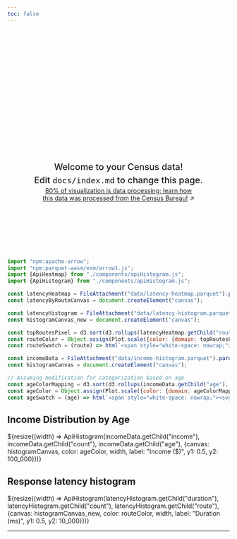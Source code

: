 ```yaml
---
toc: false
---
```


<style>

.hero {
  display: flex;
  flex-direction: column;
  align-items: center;
  font-family: var(--sans-serif);
  margin: 4rem 0 8rem;
  text-wrap: balance;
  text-align: center;
}

.hero h1 {
  margin: 2rem 0;
  max-width: none;
  font-size: 14vw;
  font-weight: 900;
  line-height: 1;
  background: linear-gradient(30deg, var(--theme-foreground-focus), currentColor);
  -webkit-background-clip: text;
  -webkit-text-fill-color: transparent;
  background-clip: text;
}

.hero h2 {
  margin: 0;
  max-width: 34em;
  font-size: 20px;
  font-style: initial;
  font-weight: 500;
  line-height: 1.5;
  color: var(--theme-foreground-muted);
}

@media (min-width: 640px) {
  .hero h1 {
    font-size: 90px;
  }
}

</style>

<div class="hero">
  <h1>Hello, America</h1>
  <h2>Welcome to your Census data! Edit&nbsp;<code style="font-size: 90%;">docs/index.md</code> to change this page.</h2>
  <a href="https://github.com/jaanli/exploring_american_community_survey_data/" target="_blank">80% of visualization is data processing; learn how this data was processed from the Census Bureau!<span style="display: inline-block; margin-left: 0.25rem;">↗︎</span></a>
</div>


```js
import "npm:apache-arrow";
import "npm:parquet-wasm/esm/arrow1.js";
import {ApiHeatmap} from "./components/apiHistogram.js";
import {ApiHistogram} from "./components/apiHistogram.js";
```

```js
const latencyHeatmap = FileAttachment("data/latency-heatmap.parquet").parquet();
const latencyByRouteCanvas = document.createElement("canvas");
```

```js
const latencyHistogram = FileAttachment("data/latency-histogram.parquet").parquet();
const histogramCanvas_new = document.createElement("canvas");
```

```js
const topRoutesPixel = d3.sort(d3.rollups(latencyHeatmap.getChild("route"), (D) => D.length, (d) => d).filter(([d]) => d), ([, d]) => -d).map(([route, count]) => ({route, count}));
const routeColor = Object.assign(Plot.scale({color: {domain: topRoutesPixel.map((d) => d.route)}}), {label: "route"});
const routeSwatch = (route) => html`<span style="white-space: nowrap;"><svg width=10 height=10 fill=${routeColor.apply(route)}><rect width=10 height=10></rect></svg> <span class="small">${route}</span></span>`;
```

```js
const incomeData = FileAttachment("data/income-histogram.parquet").parquet();
const histogramCanvas = document.createElement("canvas");
```


```js
// Assuming modification for categorization based on age
const ageColorMapping = d3.sort(d3.rollups(incomeData.getChild("age"), (D) => D.length, (d) => d).filter(([d]) => d), ([, d]) => -d).map(([age, count]) => ({age, count}));
const ageColor = Object.assign(Plot.scale({color: {domain: ageColorMapping.map((d) => d.age.toString())}}), {label: "age"});
const ageSwatch = (age) => html`<span style="white-space: nowrap;"><svg width=10 height=10 fill=${ageColor.apply(age.toString())}><rect width=10 height=10></rect></svg> <span class="small">${age}</span></span>`;
```


<div class="grid grid-cols-2" style="grid-auto-rows: 504px;">
  <div class="card">
    <h2>Income Distribution by Age</h2>
    ${resize((width) => ApiHistogram(incomeData.getChild("income"), incomeData.getChild("count"), incomeData.getChild("age"), {canvas: histogramCanvas, color: ageColor, width, label: "Income ($)", y1: 0.5, y2: 100_000}))}
  </div>
  <div class="card">
    <h2>Response latency histogram</h2>
    ${resize((width) => ApiHistogram(latencyHistogram.getChild("duration"), latencyHistogram.getChild("count"), latencyHistogram.getChild("route"), {canvas: histogramCanvas_new, color: routeColor, width, label: "Duration (ms)", y1: 0.5, y2: 10_000}))}
  </div>
</div>

---
<!-- 
## Next steps

Here are some ideas of things you could try…

<div class="grid grid-cols-4">
  <div class="card">
    Chart your own data using <a href="https://observablehq.com/framework/lib/plot"><code>Plot</code></a> and <a href="https://observablehq.com/framework/javascript/files"><code>FileAttachment</code></a>. Make it responsive using <a href="https://observablehq.com/framework/javascript/display#responsive-display"><code>resize</code></a>.
  </div>
  <div class="card">
    Create a <a href="https://observablehq.com/framework/routing">new page</a> by adding a Markdown file (<code>whatever.md</code>) to the <code>docs</code> folder.
  </div>
  <div class="card">
    Add a drop-down menu using <a href="https://observablehq.com/framework/javascript/inputs"><code>Inputs.select</code></a> and use it to filter the data shown in a chart.
  </div>
  <div class="card">
    Write a <a href="https://observablehq.com/framework/loaders">data loader</a> that queries a local database or API, generating a data snapshot on build.
  </div>
  <div class="card">
    Import a <a href="https://observablehq.com/framework/javascript/imports">recommended library</a> from npm, such as <a href="https://observablehq.com/framework/lib/leaflet">Leaflet</a>, <a href="https://observablehq.com/framework/lib/dot">GraphViz</a>, <a href="https://observablehq.com/framework/lib/tex">TeX</a>, or <a href="https://observablehq.com/framework/lib/duckdb">DuckDB</a>.
  </div>
  <div class="card">
    Ask for help, or share your work or ideas, on the <a href="https://talk.observablehq.com/">Observable forum</a>.
  </div>
  <div class="card">
    Visit <a href="https://github.com/observablehq/framework">Framework on GitHub</a> and give us a star. Or file an issue if you’ve found a bug!
  </div>
</div> -->
